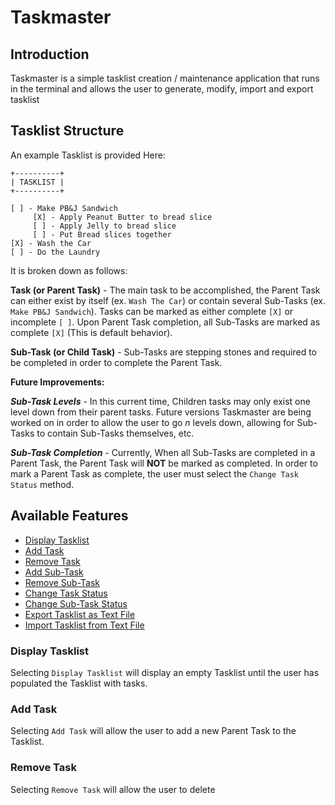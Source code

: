 # Taskmaster

## Introduction
Taskmaster is a simple tasklist creation / maintenance application that runs in the terminal and allows the user to generate, modify, import and export tasklist

## Tasklist Structure
An example Tasklist is provided Here:

```
+----------+
| TASKLIST |
+----------+

[ ] - Make PB&J Sandwich
     [X] - Apply Peanut Butter to bread slice
     [ ] - Apply Jelly to bread slice
     [ ] - Put Bread slices together
[X] - Wash the Car
[ ] - Do the Laundry
```

It is broken down as follows:

**Task (or Parent Task)** - The main task to be accomplished, the Parent Task
can either exist by itself (ex. `Wash The Car`) or contain several Sub-Tasks
(ex. `Make PB&J Sandwich`). Tasks can be marked as either complete `[X]` or
incomplete `[ ]`. Upon Parent Task completion, all Sub-Tasks are marked as
complete `[X]` (This is default behavior).

**Sub-Task (or Child Task)** - Sub-Tasks are stepping stones and required to
be completed in order to complete the Parent Task.

**Future Improvements:**

**_Sub-Task Levels_** - In this current time, Children tasks may only exist one level down from their parent tasks. Future versions Taskmaster are being worked on in order
to allow the user to go _n_ levels down, allowing for Sub-Tasks to contain
Sub-Tasks themselves, etc.

**_Sub-Task Completion_** - Currently, When all Sub-Tasks are completed in a Parent Task, the Parent Task will **NOT** be marked as completed. In order to mark a Parent Task as complete, the user must select the `Change Task Status` method.


## Available Features
- [Display Tasklist](#display-tasklist)
- [Add Task](#add-task)
- [Remove Task](#remove-task)
- [Add Sub-Task](#add-sub-task)
- [Remove Sub-Task](#remove-sub-task)
- [Change Task Status](#change-task-status)
- [Change Sub-Task Status](#change-sub-task-status)
- [Export Tasklist as Text File](#export-tasklist)
- [Import Tasklist from Text File](#import-tasklist)

### Display Tasklist <a name="display-tasklist"></a>
Selecting `Display Tasklist` will display an empty Tasklist until the user has populated the Tasklist with tasks.

### Add Task <a name="add-task"></a>
Selecting `Add Task` will allow the user to add a new Parent Task to the Tasklist.

### Remove Task <a name="remove-task"></a>
Selecting `Remove Task` will allow the user to delete 
